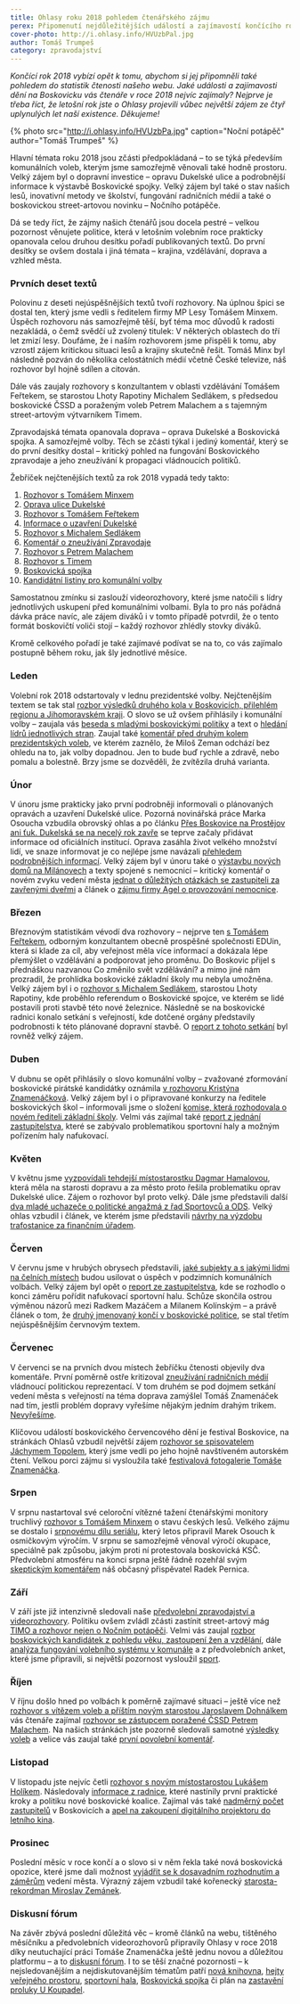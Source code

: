 ```yaml
---
title: Ohlasy roku 2018 pohledem čtenářského zájmu
perex: Připomenutí nejdůležitějších událostí a zajímavostí končícího roku pohledem do statistik čtenosti našeho webu.
cover-photo: http://i.ohlasy.info/HVUzbPal.jpg
author: Tomáš Trumpeš
category: zpravodajství
---
```


*Končící rok 2018 vybízí opět k tomu, abychom si jej připomněli také pohledem do statistik čtenosti našeho webu. Jaké události a zajímavosti dění na Boskovicku vás čtenáře v roce 2018 nejvíc zajímaly? Nejprve je třeba říct, že letošní rok jste o Ohlasy projevili vůbec největší zájem ze čtyř uplynulých let naší existence. Děkujeme!*

{% photo src="http://i.ohlasy.info/HVUzbPa.jpg" caption="Noční potápěč" author="Tomáš Trumpeš" %}

Hlavní témata roku 2018 jsou zčásti předpokládaná – to se týká především komunálních voleb, kterým jsme samozřejmě věnovali také hodně prostoru. Velký zájem byl o dopravní investice – opravu Dukelské ulice a podrobnější informace k výstavbě Boskovické spojky. Velký zájem byl také o stav našich lesů, inovativní metody ve školství, fungování radničních médií a také o boskovickou street-artovou novinku – Nočního potápěče.

Dá se tedy říct, že zájmy našich čtenářů jsou docela pestré – velkou pozornost věnujete politice, která v letošním volebním roce prakticky opanovala celou druhou desítku pořadí publikovaných textů. Do první desítky se ovšem dostala i jiná témata – krajina, vzdělávání, doprava a vzhled města.

### Prvních deset textů

Polovinu z deseti nejúspěšnějších textů tvoří rozhovory. Na úplnou špici se dostal ten, který jsme vedli s ředitelem firmy MP Lesy Tomášem Minxem. Úspěch rozhovoru nás samozřejmě těší, byť téma moc důvodů k radosti nezakládá, o čemž svědčí už zvolený titulek: V některých oblastech do tří let zmizí lesy. Doufáme, že i naším rozhovorem jsme přispěli k tomu, aby vzrostl zájem kritickou situaci lesů a krajiny skutečně řešit. Tomáš Minx byl následně pozván do několika celostátních médií včetně České televize, náš rozhovor byl hojně sdílen a citován.

Dále vás zaujaly rozhovory s konzultantem v oblasti vzdělávání Tomášem Feřtekem, se starostou Lhoty Rapotiny Michalem Sedlákem, s předsedou boskovické ČSSD a poraženým voleb Petrem Malachem a s tajemným street-artovým výtvarníkem Timem.

Zpravodajská témata opanovala doprava – oprava Dukelské a Boskovická spojka. A samozřejmě volby. Těch se zčásti týkal i jediný komentář, který se do první desítky dostal – kritický pohled na fungování Boskovického zpravodaje a jeho zneužívání k propagaci vládnoucích politiků.

Žebříček nejčtenějších textů za rok 2018 vypadá tedy takto:

1. [Rozhovor s Tomášem Minxem](http://www.ohlasy.info/clanky/2018/08/rozhovor-minx.html)
2. [Oprava ulice Dukelské](http://www.ohlasy.info/clanky/2018/02/dukelska-objizdka.html)
3. [Rozhovor s Tomášem Feřtekem](http://www.ohlasy.info/clanky/2018/03/rozhovor-fertek.html)
4. [Informace o uzavření Dukelské](http://www.ohlasy.info/clanky/2018/02/dukelska-informace.html)
5. [Rozhovor s Michalem Sedlákem](http://www.ohlasy.info/clanky/2018/03/rozhovor-sedlak.html)
6. [Komentář o zneužívání Zpravodaje](http://www.ohlasy.info/clanky/2018/07/zpravodaj.html)
7. [Rozhovor s Petrem Malachem](http://www.ohlasy.info/clanky/2018/10/rozhovor-malach.html)
8. [Rozhovor s Timem](http://www.ohlasy.info/clanky/2018/09/rozhovor-timo.html)
9. [Boskovická spojka](http://www.ohlasy.info/clanky/2018/03/spojka.html)
10. [Kandidátní listiny pro komunální volby](http://www.ohlasy.info/clanky/2018/06/kandidatky.html)

Samostatnou zmínku si zaslouží videorozhovory, které jsme natočili s lídry jednotlivých uskupení před komunálními volbami. Byla to pro nás pořádná dávka práce navíc, ale zájem diváků i v tomto případě potvrdil, že o tento formát boskovičtí voliči stojí – každý rozhovor zhlédly stovky diváků.

Kromě celkového pořadí je také zajímavé podívat se na to, co vás zajímalo postupně během roku, jak šly jednotlivé měsíce.

### Leden

Volební rok 2018 odstartovaly v lednu prezidentské volby. Nejčtenějším textem se tak stal [rozbor výsledků druhého kola v Boskovicích, přilehlém regionu a Jihomoravském kraji](http://www.ohlasy.info/clanky/2018/01/druhe-kolo.html). O slovo se už ovšem přihlásily i komunální volby – zaujala vás [beseda s mladými boskovickými politiky](http://www.ohlasy.info/clanky/2018/01/beseda-politiku.html) a text o [hledání lídrů jednotlivých stran](http://www.ohlasy.info/clanky/2018/01/komunalni-lidri.html). Zaujal také [komentář před druhým kolem prezidentských voleb](http://www.ohlasy.info/clanky/2018/01/zeman-odchazi.html), ve kterém zaznělo, že Miloš Zeman odchází bez ohledu na to, jak volby dopadnou. Jen to bude buď rychle a zdravě, nebo pomalu a bolestně. Brzy jsme se dozvěděli, že zvítězila druhá varianta.

### Únor

V únoru jsme prakticky jako první podrobněji informovali o plánovaných opravách a uzavření Dukelské ulice. Pozorná novinářská práce Marka Osoucha vzbudila obrovský ohlas a po článku [Přes Boskovice na Prostějov ani ťuk. Dukelská se na necelý rok zavře](http://www.ohlasy.info/clanky/2018/02/dukelska-objizdka.html) se teprve začaly přidávat informace od oficiálních institucí. Oprava zasáhla život velkého množství lidí, ve snaze informovat je co nejlépe jsme navázali [přehledem podrobnějších informací](http://www.ohlasy.info/clanky/2018/02/dukelska-informace.html). Velký zájem byl v únoru také o [výstavbu nových domů na Milánovech](http://www.ohlasy.info/clanky/2018/02/pozemky-ujezd.html) a texty spojené s nemocnicí – kritický komentář o novém zvyku vedení města [jednat o důležitých otázkách se zastupiteli za zavřenými dveřmi](http://www.ohlasy.info/clanky/2018/02/seminar-nemocnice.html) a článek o [zájmu firmy Agel o provozování nemocnice](http://www.ohlasy.info/clanky/2018/02/prezentace-agel.html).

### Březen

Březnovým statistikám vévodí dva rozhovory – nejprve ten [s Tomášem Feřtekem](http://www.ohlasy.info/clanky/2018/03/rozhovor-fertek.html), odborným konzultantem obecně prospěšné společnosti EDUin, která si klade za cíl, aby veřejnost měla více informací a dokázala lépe přemýšlet o vzdělávání a podporovat jeho proměnu. Do Boskovic přijel s přednáškou nazvanou Co změnilo svět vzdělávání? a mimo jiné nám prozradil, že prohlídka boskovické základní školy mu nebyla umožněna. Velký zájem byl i o [rozhovor s Michalem Sedlákem](http://www.ohlasy.info/clanky/2018/03/rozhovor-sedlak.html), starostou Lhoty Rapotiny, kde proběhlo referendum o Boskovické spojce, ve kterém se lidé postavili proti stavbě této nové železnice. Následně se na boskovické radnici konalo setkání s veřejností, kde dotčené orgány představily podrobnosti k této plánované dopravní stavbě. O [report z tohoto setkání](http://www.ohlasy.info/clanky/2018/03/spojka.html) byl rovněž velký zájem.

### Duben

V dubnu se opět přihlásily o slovo komunální volby – zvažované zformování boskovické pirátské kandidátky oznámila [v rozhovoru Kristýna Znamenáčková](http://www.ohlasy.info/clanky/2018/04/rozhovor-znamenackova.html). Velký zájem byl i o připravované konkurzy na ředitele boskovických škol – informovali jsme o složení [komise, která rozhodovala o novém řediteli základní školy](http://www.ohlasy.info/clanky/2018/04/komise-zs.html). Velmi vás zajímal také [report z jednání zastupitelstva](http://www.ohlasy.info/clanky/2018/04/zastupitelstvo.html), které se zabývalo problematikou sportovní haly a možným pořízením haly nafukovací.

### Květen

V květnu jsme [vyzpovídali tehdejší místostarostku Dagmar Hamalovou](http://www.ohlasy.info/clanky/2018/05/rozhovor-hamalova.html), která měla na starosti dopravu a za město proto řešila problematiku oprav Dukelské ulice. Zájem o rozhovor byl proto velký. Dále jsme představili další [dva mladé uchazeče o politické angažmá z řad Sportovců a ODS](http://www.ohlasy.info/clanky/2018/05/mladi-politici.html). Velký ohlas vzbudil i článek, ve kterém jsme představili [návrhy na výzdobu trafostanice za finančním úřadem](http://www.ohlasy.info/clanky/2018/05/vyzdoba-trafa.html).

### Červen

V červnu jsme v hrubých obrysech představili, [jaké subjekty a s jakými lidmi na čelních místech](http://www.ohlasy.info/clanky/2018/06/kandidatky.html) budou usilovat o úspěch v podzimních komunálních volbách. Velký zájem byl opět o [report ze zastupitelstva](http://www.ohlasy.info/clanky/2018/06/zastupitelstvo.html), kde se rozhodlo o konci záměru pořídit nafukovací sportovní halu. Schůze skončila ostrou výměnou názorů mezi Radkem Mazáčem a Milanem Kolínským – a právě článek o tom, že [druhý jmenovaný končí v boskovické politice](http://www.ohlasy.info/clanky/2018/06/kolinsky-konci.html), se stal třetím nejúspěšnějším červnovým textem.

### Červenec

V červenci se na prvních dvou místech žebříčku čtenosti objevily dva komentáře. První poměrně ostře kritizoval [zneužívání radničních médií](http://www.ohlasy.info/clanky/2018/07/zpravodaj.html) vládnoucí politickou reprezentací. V tom druhém se pod dojmem setkání vedení města s veřejností na téma doprava zamýšlel Tomáš Znamenáček nad tím, jestli problém dopravy vyřešíme nějakým jedním drahým trikem. [Nevyřešíme](http://www.ohlasy.info/clanky/2018/07/komentar-doprava.html).

Klíčovou událostí boskovického červencového dění je festival Boskovice, na stránkách Ohlasů vzbudil největší zájem [rozhovor se spisovatelem Jáchymem Topolem](http://www.ohlasy.info/clanky/2018/07/rozhovor-topol.html), který jsme vedli po jeho hojně navštíveném autorském čtení. Velkou porci zájmu si vysloužila také [festivalová fotogalerie Tomáše Znamenáčka](https://www.facebook.com/pg/ohlasy/photos/?tab=album&album_id=1711513878902720).

### Srpen

V srpnu nastartoval své celoroční vítězné tažení čtenářskými monitory truchlivý [rozhovor s Tomášem Minxem](http://www.ohlasy.info/clanky/2018/08/rozhovor-minx.html) o stavu českých lesů. Velkého zájmu se dostalo i [srpnovému dílu seriálu](http://www.ohlasy.info/clanky/2018/08/okupace.html), který letos připravil Marek Osouch k osmičkovým výročím. V srpnu se samozřejmě věnoval výročí okupace, speciálně pak způsobu, jakým proti ní protestovala boskovická KSČ. Předvolební atmosféru na konci srpna ještě řádně rozehřál svým [skeptickým komentářem](http://www.ohlasy.info/clanky/2018/08/meskame-dal.html) náš občasný přispěvatel Radek Pernica.

### Září

V září jste již intenzivně sledovali naše [předvolební zpravodajství a videorozhovory](http://www.ohlasy.info/volby/2018/). Politiku ovšem zvládl zčásti zastínit street-artový mág [TIMO a rozhovor nejen o Nočním potápěči](http://www.ohlasy.info/clanky/2018/09/rozhovor-timo.html). Velmi vás zaujal [rozbor boskovických kandidátek z pohledu věku, zastoupení žen a vzdělání](http://www.ohlasy.info/clanky/2018/09/kandidatky-data.html), dále [analýza fungování volebního systému v komunále](http://www.ohlasy.info/clanky/2018/09/krizkovani.html) a z předvolebních anket, které jsme připravili, si největší pozornost vysloužil [sport](http://www.ohlasy.info/clanky/2018/09/anketa-sport.html).

### Říjen

V říjnu došlo hned po volbách k poměrně zajímavé situaci – ještě více než [rozhovor s vítězem voleb a příštím novým starostou Jaroslavem Dohnálkem](http://www.ohlasy.info/clanky/2018/10/rozhovor-dohnalek.html) vás čtenáře zajímal [rozhovor se zástupcem poražené ČSSD Petrem Malachem](http://www.ohlasy.info/clanky/2018/10/rozhovor-malach.html). Na našich stránkách jste pozorně sledovali samotné [výsledky voleb](http://www.ohlasy.info/clanky/2018/10/volby-vysledky.html) a velice vás zaujal také [první povolební komentář](http://www.ohlasy.info/clanky/2018/10/volby-komentar.html).

### Listopad

V listopadu jste nejvíc četli [rozhovor s novým místostarostou Lukášem Holíkem](http://www.ohlasy.info/clanky/2018/11/rozhovor-holik.html). Následovaly [informace z radnice](http://www.ohlasy.info/clanky/2018/11/z-radnice.html), které nastínily první praktické kroky a politiku nové boskovické koalice. Zajímal vás také [nadměrný počet zastupitelů](http://www.ohlasy.info/clanky/2018/11/pocet-zastupitelu.html) v Boskovicích a [apel na zakoupení digitálního projektoru do letního kina](http://www.ohlasy.info/clanky/2018/11/letnak-projektor.html).

### Prosinec

Poslední měsíc v roce končí a o slovo si v něm řekla také nová boskovická opozice, které jsme dali možnost [vyjádřit se k dosavadním rozhodnutím a záměrům](http://www.ohlasy.info/clanky/2018/12/okenko-opozice.html) vedení města. Výrazný zájem vzbudil také kořenecký [starosta-rekordman Miroslav Zemánek](http://www.ohlasy.info/clanky/2018/12/starosta-korenec.html).

### Diskusní fórum

Na závěr zbývá poslední důležitá věc – kromě článků na webu, tištěného měsíčníku a předvolebních videorozhovorů připravily Ohlasy v roce 2018 díky neutuchající práci Tomáše Znamenáčka ještě jednu novou a důležitou platformu – a to [diskusní fórum](https://forum.ohlasy.info/). I to se těší značné pozornosti – k nejsledovanějším a nejdiskutovanějším tématům patří [nová knihovna](https://forum.ohlasy.info/t/nova-knihovna/72), [hejty veřejného prostoru](https://forum.ohlasy.info/t/hejty-verejneho-prostoru/37), [sportovní hala](https://forum.ohlasy.info/t/sportovni-hala-na-hybesove/117), [Boskovická spojka](https://forum.ohlasy.info/t/boskovicka-spojka/156) či plán na [zastavění proluky U Koupadel](https://forum.ohlasy.info/t/zaceleni-proluky-u-koupadel/40).
